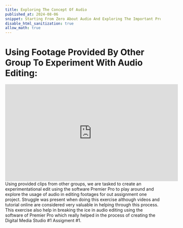 ```yaml
---
title: Exploring The Concept Of Audio
published_at: 2024-08-06
snippet: Starting From Zero About Audio And Exploring The Important Properties Of Sound In Movies & More!
disable_html_sanitization: true
allow_math: true
---
```


# Using Footage Provided By Other Group To Experiment With Audio Editing:
<iframe width="560" height="315" src="https://www.youtube.com/embed/vdPovewOHe8?si=fH5yi4ZDW1KtXxz-" title="YouTube video player" frameborder="0" allow="accelerometer; autoplay; clipboard-write; encrypted-media; gyroscope; picture-in-picture; web-share" referrerpolicy="strict-origin-when-cross-origin" allowfullscreen></iframe>
Using provided clips from other groups, we are tasked to create an experimentational edit using the software Premier Pro to play around and explore the usage of audio in editing footages for out assignment one project. Struggle was present when doing this exercise although videos and tutorial online are considered very valuable in helping through this process. This exercise also help in breaking the ice in audio editing using the software of Premier Pro which really helped in the process of creating the Digital Media Studio #1 Assigment #1.